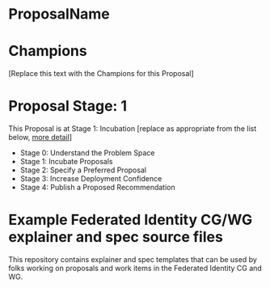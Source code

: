 # ProposalName

# Champions

[Replace this text with the Champions for this Proposal]

# Proposal Stage: 1

This Proposal is at Stage 1: Incubation
[replace as appropriate from the list below, [more detail](https://github.com/w3c-fedid/Administration/blob/main/proposals-CG-WG.md)]

* Stage 0: Understand the Problem Space
* Stage 1: Incubate Proposals
* Stage 2: Specify a Preferred Proposal
* Stage 3: Increase Deployment Confidence
* Stage 4: Publish a Proposed Recommendation

# Example Federated Identity CG/WG explainer and spec source files

This repository contains explainer and spec templates that can be used
by folks working on proposals and work items in the Federated Identity CG and WG.

